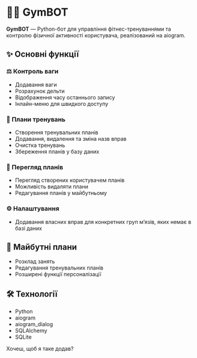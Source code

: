 # 🏋️‍♂️ GymBOT

**GymBOT** — Python-бот для управління фітнес-тренуваннями та контролю фізичної активності користувача, реалізований на aiogram.

## ✨ Основні функції

### ⚖️ Контроль ваги

* Додавання ваги
* Розрахунок дельти
* Відображення часу останнього запису
* Інлайн-меню для швидкого доступу

### 📝 Плани тренувань

* Створення тренувальних планів
* Додавання, видалення та зміна назв вправ
* Очистка тренувань
* Збереження планів у базу даних

### 👀 Перегляд планів

* Перегляд створених користувачем планів
* Можливість видаляти плани
* Редагування планів у майбутньому

### ⚙️ Налаштування

* Додавання власних вправ для конкретних груп м’язів, яких немає в базі даних

## 🚀 Майбутні плани

* Розклад занять
* Редагування тренувальних планів
* Розширені функції персоналізації

## 🛠 Технології

* Python
* aiogram
* aiogram_dialog
* SQLAlchemy
* SQLite


Хочеш, щоб я таке додав?
